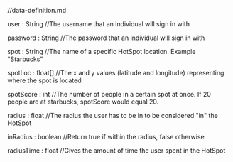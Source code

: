//data-definition.md

user : String //The username that an individual will sign in with

password : String //The password that an individual will sign in with

spot : String //The name of a specific HotSpot location.  Example "Starbucks"

spotLoc : float[] //The x and y values (latitude and longitude) representing     where the spot is located

spotScore : int //The number of people in a certain spot at once.  If 20 people are at starbucks, spotScore would equal 20.

radius : float //The radius the user has to be in to be considered "in" the HotSpot

inRadius : boolean //Return true if within the radius, false otherwise

radiusTime : float //Gives the amount of time the user spent in the HotSpot
